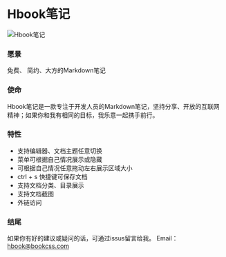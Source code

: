 

# Hbook笔记

![Hbook笔记](https://hwgq2005.github.io/note/images/example.png)

### 愿景

免费、 简约、大方的Markdown笔记

### 使命

Hbook笔记是一款专注于开发人员的Markdown笔记，坚持分享、开放的互联网精神；如果你和我有相同的目标，我乐意一起携手前行。

### 特性

- 支持编辑器、文档主题任意切换
- 菜单可根据自己情况展示或隐藏
- 可根据自己情况任意拖动左右展示区域大小
- ctrl + s 快捷键可保存文档
- 支持文档分类、目录展示
- 支持文档截图
- 外链访问

### 结尾

如果你有好的建议或疑问的话，可通过issus留言给我。
Email：hbook@bookcss.com

